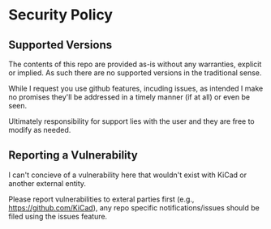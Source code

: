 # Security Policy

## Supported Versions

The contents of this repo are provided as-is without any warranties, explicit or implied. As such there are no supported versions in the traditional sense.

While I request you use github features, incuding issues, as intended I make no promises they'll be addressed in a timely manner (if at all) or even be seen.

Ultimately responsibility for support lies with the user and they are free to modify as needed.

## Reporting a Vulnerability

I can't concieve of a vulnerability here that wouldn't exist with KiCad or another external entity.

Please report vulnerabilities to exteral parties first (e.g., https://github.com/KiCad), any repo specific notifications/issues should be filed using the issues feature.
